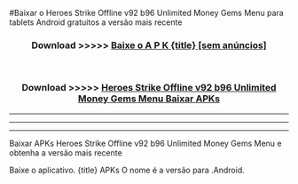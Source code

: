 #Baixar o Heroes Strike Offline v92 b96 Unlimited Money Gems Menu   para tablets Android gratuitos a versão mais recente


<div align="center">
<h3>Download >>>>> <a href="https://pt-web.web.app/?pt= {title}">Baixe o A P K {title} [sem anúncios]</a></h3><br>

<h3>Download >>>>> <a href="https://pt-web.web.app/?pt= {title}">Heroes Strike Offline v92 b96 Unlimited Money Gems Menu  Baixar APKs</a></h3>
</div>

----------------------------------------------------------

----------------------------------------------------------

----------------------------------------------------------

Baixar APKs Heroes Strike Offline v92 b96 Unlimited Money Gems Menu  e obtenha a versão mais recente

Baixe o aplicativo. {title} APKs O nome é a versão para .Android.


